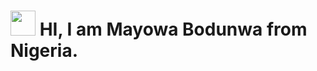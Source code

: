 <h1> <img src="https://media.giphy.com/media/hvRJCLFzcasrR4ia7z/giphy.gif" width="40">  HI, I am Mayowa Bodunwa from Nigeria.  </h1>

